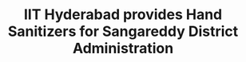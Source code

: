 ---
layout: post
title: IIT Hyderabad provides Hand Sanitizers for Sangareddy District Administration
event_date: 09-04-2020
categories: pressrelease
link: Press Release - IIT Hyderabad provides Hand Sanitizers for Sangareddy District Administration -09-04-2020.pdf
---